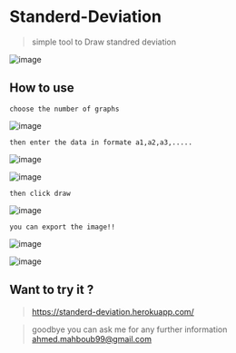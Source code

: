 # Standerd-Deviation

> simple tool to Draw standred deviation

![image](https://user-images.githubusercontent.com/43186742/91589691-7a83ae00-e95a-11ea-9227-2a9d6bac248e.png)

## How to use

```
choose the number of graphs
```

![image](https://user-images.githubusercontent.com/43186742/91590133-29c08500-e95b-11ea-9091-067997a369bd.png)

```
then enter the data in formate a1,a2,a3,.....

```

![image](https://user-images.githubusercontent.com/43186742/91590441-b66b4300-e95b-11ea-8f6d-744792373b47.png)

![image](https://user-images.githubusercontent.com/43186742/91590632-f2060d00-e95b-11ea-9746-c9d4c1c108a6.png)

```
then click draw
```

![image](https://user-images.githubusercontent.com/43186742/91590762-2083e800-e95c-11ea-88a2-77df015b8aae.png)

```
you can export the image!!
```

![image](https://user-images.githubusercontent.com/43186742/91590893-56c16780-e95c-11ea-9c64-eea832e446b9.png)

![image](https://user-images.githubusercontent.com/43186742/91590966-75bff980-e95c-11ea-998a-28e19e7b3a3f.png)

## Want to try it ?

> https://standerd-deviation.herokuapp.com/

> goodbye you can ask me for any further information ahmed.mahboub99@gmail.com
